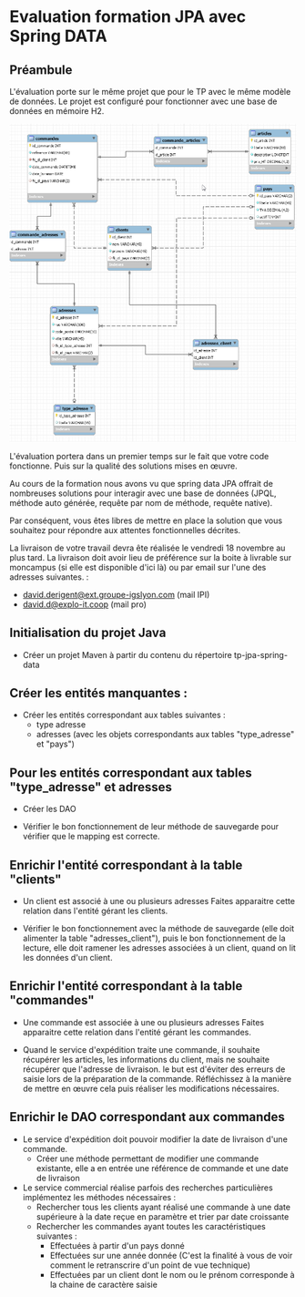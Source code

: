 # Evaluation formation JPA avec Spring DATA

## Préambule
L'évaluation porte sur le même projet que pour le TP avec le même modèle de données.
Le projet est configuré pour fonctionner avec une base de données en mémoire H2.

![](images/mcd.png)

L'évaluation portera dans un premier temps sur le fait que votre code fonctionne. Puis sur la qualité des solutions mises en œuvre.

Au cours de la formation nous avons vu que spring data JPA offrait de nombreuses solutions pour interagir avec une base de données (JPQL, méthode auto générée, requête par nom de méthode, requête native).

Par conséquent, vous êtes libres de mettre en place la solution que vous souhaitez pour répondre aux attentes fonctionnelles décrites.

La livraison de votre travail devra ête réalisée le vendredi 18 novembre au plus tard.
La livraison doit avoir lieu de préférence sur la boite à livrable sur moncampus (si elle est disponible d'ici là) ou par email sur l'une des adresses suivantes. :
 - david.derigent@ext.groupe-igslyon.com (mail IPI)
 - david.d@explo-it.coop (mail pro)


## Initialisation du projet Java
- Créer un projet Maven à partir du contenu du répertoire tp-jpa-spring-data



## Créer les entités manquantes :
- Créer les entités correspondant aux tables suivantes :
    - type adresse
    - adresses (avec les objets correspondants aux tables "type_adresse" et "pays")

## Pour les entités correspondant aux tables "type_adresse" et adresses
- Créer les DAO

- Vérifier le bon fonctionnement de leur méthode de sauvegarde pour vérifier que le mapping est correcte.

## Enrichir l'entité correspondant à la table "clients"
- Un client est associé à une ou plusieurs adresses
Faites apparaitre cette relation dans l'entité gérant les clients.

- Vérifier le bon fonctionnement avec la méthode de sauvegarde (elle doit alimenter la table "adresses_client"), puis le bon fonctionnement de la lecture, elle doit ramener les adresses associées à un client, quand on lit les données d'un client.

## Enrichir l'entité correspondant à la table "commandes"
- Une commande est associée à une ou plusieurs adresses
  Faites apparaitre cette relation dans l'entité gérant les commandes.

- Quand le service d'expédition traite une commande, il souhaite récupérer les articles, les informations du client, mais ne souhaite récupérer que l'adresse de livraison. le but est d'éviter des erreurs de saisie lors de la préparation de la commande. Réfléchissez à la manière de mettre en œuvre cela puis réaliser les modifications nécessaires.

## Enrichir le DAO correspondant aux commandes

- Le service d'expédition doit pouvoir modifier la date de livraison d'une commande.
    - Créer une méthode permettant de modifier une commande existante, elle a en entrée une référence de commande et une date de livraison
- Le service commercial réalise parfois des recherches particulières implémentez les méthodes nécessaires :
    - Rechercher tous les clients ayant réalisé une commande à une date supérieure à la date reçue en paramètre et trier par date croissante
    - Rechercher les commandes ayant toutes les caractéristiques suivantes :
        - Effectuées à partir d'un pays donné
        - Effectuées sur une année donnée (C'est la finalité à vous de voir comment le retranscrire d'un point de vue technique)
        - Effectuées par un client dont le nom ou le prénom corresponde à la chaine de caractère saisie





